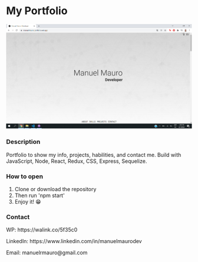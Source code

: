 # My Portfolio

<p align='center'>
    <img src='/screenshot.jpg' </img>
</p>

### Description

Portfolio to show my info, projects, habilities, and contact me. Build with JavaScript, Node, React, Redux, CSS, Express, Sequelize. 


### How to open

<ol>
    <li>Clone or download the repository</li>
    <li>Then run 'npm start'</li>
    <li>Enjoy it! 😁</li>
</ol>

### Contact

<p>WP: https://walink.co/5f35c0</p>
<p>LinkedIn: https://www.linkedin.com/in/manuelmaurodev</p>
<p>Email: manuelrmauro@gmail.com</p>
